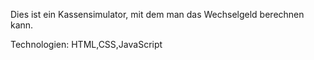 Dies ist ein Kassensimulator, mit dem man das Wechselgeld berechnen kann.

Technologien: HTML,CSS,JavaScript
